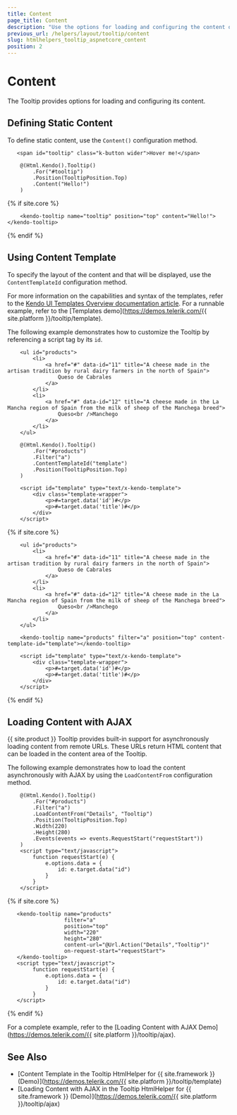 ```yaml
---
title: Content
page_title: Content
description: "Use the options for loading and configuring the content of the Telerik UI Tooltip component for {{ site.framework }}."
previous_url: /helpers/layout/tooltip/content
slug: htmlhelpers_tooltip_aspnetcore_content
position: 2
---
```


# Content

The Tooltip provides options for loading and configuring its content.

## Defining Static Content

To define static content, use the `Content()` configuration method.

```HtmlHelper
   <span id="tooltip" class="k-button wider">Hover me!</span>

    @(Html.Kendo().Tooltip()
        .For("#tooltip")
        .Position(TooltipPosition.Top)
        .Content("Hello!")
    )
```
{% if site.core %}
```TagHelper
    <kendo-tooltip name="tooltip" position="top" content="Hello!"></kendo-tooltip>
```
{% endif %}

## Using Content Template

To specify the layout of the content and that will be displayed, use the `ContentTemplateId` configuration method.

For more information on the capabilities and syntax of the templates, refer to the [Kendo UI Templates Overview documentation article](https://docs.telerik.com/kendo-ui/framework/templates/overview). For a runnable example, refer to the [Templates demo](https://demos.telerik.com/{{ site.platform }}/tooltip/template).

The following example demonstrates how to customize the Tooltip by referencing a script tag by its `id`.

```HtmlHelper
    <ul id="products">
        <li>
            <a href="#" data-id="11" title="A cheese made in the artisan tradition by rural dairy farmers in the north of Spain">
                Queso de Cabrales
            </a>
        </li>
        <li>
            <a href="#" data-id="12" title="A cheese made in the La Mancha region of Spain from the milk of sheep of the Manchega breed">
                Queso<br />Manchego
            </a> 
        </li>
    </ul>

    @(Html.Kendo().Tooltip()
        .For("#products")
        .Filter("a")        
        .ContentTemplateId("template")
        .Position(TooltipPosition.Top)
    )

    <script id="template" type="text/x-kendo-template">
        <div class="template-wrapper">
            <p>#=target.data('id')#</p>
            <p>#=target.data('title')#</p>
        </div>
    </script>
```
{% if site.core %}
```TagHelper
    <ul id="products">
        <li>
            <a href="#" data-id="11" title="A cheese made in the artisan tradition by rural dairy farmers in the north of Spain">
                Queso de Cabrales
            </a>
        </li>
        <li>
            <a href="#" data-id="12" title="A cheese made in the La Mancha region of Spain from the milk of sheep of the Manchega breed">
                Queso<br />Manchego
            </a> 
        </li>
    </ul>

    <kendo-tooltip name="products" filter="a" position="top" content-template-id="template"></kendo-tooltip>

    <script id="template" type="text/x-kendo-template">
        <div class="template-wrapper">
            <p>#=target.data('id')#</p>
            <p>#=target.data('title')#</p>
        </div>
    </script>
```
{% endif %}

## Loading Content with AJAX

{{ site.product }} Tooltip provides built-in support for asynchronously loading content from remote URLs. These URLs return HTML content that can be loaded in the  content area of the Tooltip.

The following example demonstrates how to load the content asynchronously with AJAX by using the `LoadContentFrom` configuration method.

```HtmlHelper
    @(Html.Kendo().Tooltip()
        .For("#products")
        .Filter("a")
        .LoadContentFrom("Details", "Tooltip")
        .Position(TooltipPosition.Top)
        .Width(220)
        .Height(280)
        .Events(events => events.RequestStart("requestStart"))
    )
    <script type="text/javascript">
        function requestStart(e) {
            e.options.data = {
                id: e.target.data("id")
            }
        }
    </script>
```
{% if site.core %}
```TagHelper
   <kendo-tooltip name="products" 
                  filter="a" 
                  position="top"
                  width="220"
                  height="280"
                  content-url="@Url.Action("Details","Tooltip")" 
                  on-request-start="requestStart">
   </kendo-tooltip>
   <script type="text/javascript">
        function requestStart(e) {
            e.options.data = {
                id: e.target.data("id")
            }
        }
   </script>
```
{% endif %}

For a complete example, refer to the [Loading Content with AJAX Demo](https://demos.telerik.com/{{ site.platform }}/tooltip/ajax).

## See Also

* [Content Template in the Tooltip HtmlHelper for {{ site.framework }} (Demo)](https://demos.telerik.com/{{ site.platform }}/tooltip/template)
* [Loading Content with AJAX in the Tooltip HtmlHelper for {{ site.framework }} (Demo)](https://demos.telerik.com/{{ site.platform }}/tooltip/ajax)
